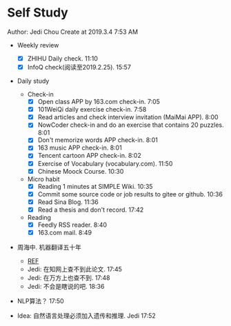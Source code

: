 # Self Study

Author: Jedi Chou
Create at 2019.3.4 7:53 AM

* Weekly review
  -[x] ZHIHU Daily check. 11:10
  -[x] InfoQ check(阅读至2019.2.25). 15:57

* Daily study
  * Check-in
    -[x] Open class APP by 163.com check-in. 7:05
    -[x] 101WeiQi daily exercise check-in. 7:58
    -[x] Read articles and check interview invitation (MaiMai APP). 8:00
    -[x] NowCoder check-in and do an exercise that contains 20 puzzles. 8:01
    -[x] Don't memorize words APP check-in. 8:01
    -[x] 163 music APP check-in. 8:01
    -[x] Tencent cartoon APP check-in. 8:02
    -[x] Exercise of Vocabulary (vocabulary.com). 11:50
    -[x] Chinese Moock Course. 10:30

  * Micro habit
    -[x] Reading 1 minutes at SIMPLE Wiki. 10:35
    -[x] Commit some source code or job results to gitee or github. 10:36
    -[x] Read Sina Blog. 11:36
    -[x] Read a thesis and don't record. 17:42

  * Reading
    -[x] Feedly RSS reader. 8:40
    -[x] 163.com mail. 8:49

* 周海中. 机器翻译五十年
  * [REF](https://baike.baidu.com/item/%E8%87%AA%E7%84%B6%E8%AF%AD%E8%A8%80%E5%A4%84%E7%90%86/365730)
  * Jedi: 在知网上查不到此论文. 17:45
  * Jedi: 在万方上也查不到. 17:48
  * Jedi: 不会是瞎说的吧. 18:36

* NLP算法？ 17:50
* Idea: 自然语言处理必须加入遗传和推理. Jedi 17:52
